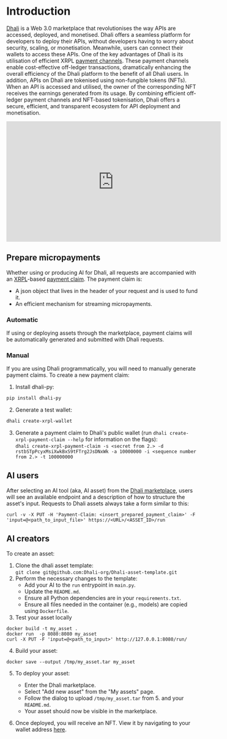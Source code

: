 # Introduction

[Dhali](https://dhali.io) is a Web 3.0 marketplace that revolutionises the way APIs are accessed, deployed, and monetised. Dhali offers a seamless platform for developers to deploy their APIs, without developers having to worry about security, scaling, or monetisation. Meanwhile, users can connect their wallets to access these APIs. One of the key advantages of Dhali is its utilisation of efficient XRPL [payment channels](https://xrpl.org/use-payment-channels.html). These payment channels enable cost-effective off-ledger transactions, dramatically enhancing the overall efficiency of the Dhali platform to the benefit of all Dhali users. In addition, APIs on Dhali are tokenised using non-fungible tokens (NFTs). When an API is accessed and utilised, the owner of the corresponding NFT receives the earnings generated from its usage. By combining efficient off-ledger payment channels and NFT-based tokenisation, Dhali offers a secure, efficient, and transparent ecosystem for API deployment and monetisation.



 <p align="center" style="width:560px;">
          <iframe width="560" height="315" src="https://www.youtube-nocookie.com/embed/QaC_-lBG9hc" title="YouTube video player" frameborder="0" allow="accelerometer; autoplay; clipboard-write; encrypted-media; gyroscope; picture-in-picture; web-share" allowfullscreen></iframe>
</p>

## Prepare micropayments

Whether using or producing AI for Dhali, all requests are accompanied 
with an [XRPL](https://xrpl.org/)-based [payment claim](https://xrpl.org/use-payment-channels.html).
The payment claim is:
* A json object that lives in the header of your request and is used to fund it.
* An efficient mechanism for streaming micropayments.

### Automatic

If using or deploying assets through the marketplace, payment claims will be automatically generated and submitted with Dhali requests.

### Manual

If you are using Dhali programmatically, you will need to manually generate payment claims. To create a new payment claim:
1. Install dhali-py:
```bash
pip install dhali-py
```
2. Generate a test wallet:
```bash
dhali create-xrpl-wallet
```
3. Generate a payment claim to Dhali's public wallet (run `dhali create-xrpl-payment-claim --help` for information on the flags):\
`dhali create-xrpl-payment-claim -s <secret from 2.> -d rstbSTpPcyxMsiXwkBxS9tFTrg2JsDNxWk -a 10000000 -i <sequence number from 2.> -t 100000000`


## AI users

After selecting an AI tool (aka, AI asset) from the [Dhali marketplace](https://dhali-app.web.app/#/), users will see an available endpoint and a description of how to structure the asset's input. Requests to Dhali assets always take a form similar to this:
```
curl -v -X PUT -H 'Payment-Claim: <insert_prepared_payment_claim>' -F 'input=@<path_to_input_file>' https://<URL>/<ASSET_ID>/run
```

## AI creators

To create an asset:
1. Clone the dhali asset template:\
`git clone git@github.com:Dhali-org/Dhali-asset-template.git`
2. Perform the necessary changes to the template:
    - Add your AI to the `run` entrypoint in `main.py`.
    - Update the `README.md`.
    - Ensure all Python dependencies are in your `requirements.txt`.
    - Ensure all files needed in the container (e.g., models) are copied using `Dockerfile`.
3. Test your asset locally
```
docker build -t my_asset .
docker run  -p 8080:8080 my_asset
curl -X PUT -F 'input=@<path_to_input>' http://127.0.0.1:8080/run/
```
4. Build your asset:
```
docker save --output /tmp/my_asset.tar my_asset
```
5. To deploy your asset:
    * Enter the Dhali marketplace.
    * Select "Add new asset" from the "My assets" page.
    * Follow the dialog to upload `/tmp/my_asset.tar` from 5. and your `README.md`.
    * Your asset should now be visible in the marketplace.

6. Once deployed, you will receive an NFT. View it by navigating to your wallet address [here](https://testnet.xrpl.org/).